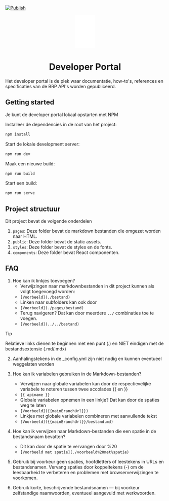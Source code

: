 [![Publish](https://github.com/BRP-API/devportal/actions/workflows/deploy.yml/badge.svg?branch=main)](https://github.com/BRP-API/devportal/actions/workflows/deploy.yml)

<p align="center">
  <a href="https://brp-api.github.io/devportal">
    <img alt="Devportal" src="https://raw.githubusercontent.com/BRP-API/devportal/refs/heads/main/public/logo.svg" width="60" />
  </a>
</p>
<h1 align="center">
  Developer Portal
</h1>

Het developer portal is de plek waar documentatie, how-to's, references en specificaties van de BRP API's worden gepubliceerd.

## Getting started
Je kunt de developer portal lokaal opstarten met NPM

Installeer de dependencies in de root van het project:
```bash
npm install
```

Start de lokale development server:
```bash
npm run dev
```

Maak een nieuwe build:
```bash
npm run build
```

Start een build:
```bash
npm run serve
```

## Project structuur

Dit project bevat de volgende onderdelen
  1. `pages`: Deze folder bevat de markdown bestanden die omgezet worden naar HTML.
  2. `public`: Deze folder bevat de static assets.
  3. `styles`: Deze folder bevat de styles en de fonts.
  4. `components`: Deze folder bevat React componenten.
  
## FAQ

1. Hoe kan ik linkjes toevoegen?
   - Verwijzingen naar markdownbestanden in dit project kunnen als volgt toegevoegd worden:
   - `[Voorbeeld](./bestand)`
   - Linken naar subfolders kan ook door
   - `[Voorbeeld](./pages/bestand)`
   - Terug navigeren? Dat kan door meerdere `../` combinaties toe te voegen.
   - `[Voorbeeld](../../bestand)`

> [!Tip]  
> Relatieve links dienen te beginnen met een punt (.) en NIET eindigen met de bestandsextensie (.md/.mdx)

2. Aanhalingstekens in de _config.yml zijn niet nodig en kunnen eventueel weggelaten worden
   
3. Hoe kan ik variabelen gebruiken in de Markdown-bestanden?
   - Verwijzen naar globale variabelen kan door de respectievelijke variabele te noteren tussen twee accolades {{ en }}
   - `{{ apiname }}`
   - Globale variabelen opnemen in een linkje? Dat kan door de spaties weg te laten
   - `[Voorbeeld]({{mainBranchUrl}})`
   - Linkjes met globale variabelen combineren met aanvullende tekst
   - `[Voorbeeld]({{mainBranchUrl}}/bestand.md)`

4. Hoe kan ik verwijzen naar Markdown-bestanden die een spatie in de bestandsnaam bevatten?
   - Dit kan door de spatie te vervangen door %20
   - `[Voorbeeld met spatie](./voorbeeld%20met%spatie)`
  
5. Gebruik bij voorkeur geen spaties, hoofdletters of leestekens in URLs en bestandsnamen. Vervang spaties door koppeltekens (-) om de leesbaarheid te verbeteren en problemen met browserverwijzingen te voorkomen.

6. Gebruik korte, beschrijvende bestandsnamen — bij voorkeur zelfstandige naamwoorden, eventueel aangevuld met werkwoorden.

